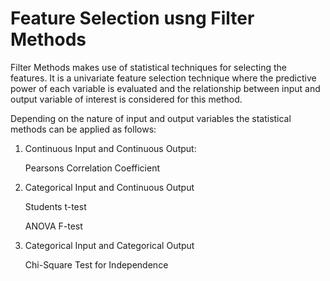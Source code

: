 <h1>Feature Selection usng Filter Methods</h1>
Filter Methods makes use of statistical techniques for selecting the features. It is a univariate feature selection technique where the predictive power of each variable is evaluated and the relationship between input and output variable of interest is considered for this method.

<p>
  Depending on the nature of input and output variables the statistical methods can be applied as follows:
</p>
<ol><li>Continuous Input and Continuous Output:
<p>Pearsons Correlation Coefficient</p></li>
<li>Categorical Input and Continuous Output
<p>Students t-test</p>
<p>ANOVA F-test</p></li>
<li>Categorical Input and Categorical Output
<p>Chi-Square Test for Independence</p></li>
</ol>
